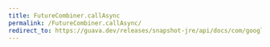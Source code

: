 ```yaml
---
title: FutureCombiner.callAsync
permalink: /FutureCombiner.callAsync/
redirect_to: https://guava.dev/releases/snapshot-jre/api/docs/com/google/common/util/concurrent/Futures.FutureCombiner.html#callAsync-com.google.common.util.concurrent.AsyncCallable-java.util.concurrent.Executor-
---
```


